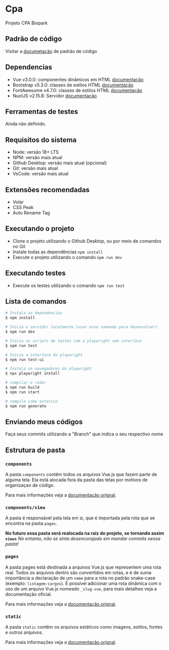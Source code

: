 # Cpa

Projeto CPA Biopark

## Padrão de código
Visitar a [documetação](./PADRAO.md) de padrão de código 

## Dependencias

- Vue v3.0.0: componentes dinâmicos em HTML [documentação](https://vuejs.org/guide/introduction.html)
- Bootstrap v5.3.0: classes de estilos HTML [documentação](https://getbootstrap.com/docs/5.3/getting-started/introduction/)
- FontAwesome v4.7.0: classes de estilos HTML [documentação](https://fontawesome.com/v4/icons/)
- NuxtJS v2.15.8: Servidor [documentação](https://nuxtjs.org/docs/get-started/installation)

## Ferramentas de testes

Ainda não definido.

## Requisitos do sistema

- Node: versão 18+ LTS
- NPM: versão mais atual
- Github Desktop: versão mais atual (opcional)
- Git: versão mais atual
- VsCode: versão mais atual

## Extensões recomendadas

- Volar
- CSS Peak
- Auto Rename Tag

## Executando o projeto

- Clone o projeto utilizando o Github Desktop, ou por meio de comandos no Git
- Instale todas as dependências `npm install`
- Execute o projeto utilizando o comando `npm run dev`

## Executando testes

- Execute os testes utilizando o comando `npm run test`

## Lista de comandos

```bash
# Instala as dependencias
$ npm install

# Inicia o servidor localmente (usar esse comando para desenvolver)
$ npm run dev

# Inicia os scripts de testes com o playwright sem interface
$ npm run test

# Inicia a interface do playwright
$ npm run test-ui

# Instala os navegadores do playwright
$ npx playwright install

# compilar e rodar
$ npm run build
$ npm run start

# compila como estatico
$ npm run generate
```

## Enviando meus códigos

Faça seus commits utilizando a "Branch" que indica o seu respectivo nome

## Estrutura de pasta

### `components`

A pasta `components` contêm todos os arquivos Vue.js que fazem parte de alguma tela. Ela está alocada fora da pasta das  telas por motivos de organizaçao de código.

Para mais informações veja a [documentação orignal](https://nuxtjs.org/docs/2.x/directory-structure/components).

### `components/view`

A pasta é responsável pela tela em si, que é importada pela rota que se encontra na pasta `pages`.

**No futuro essa pasta será realocada na raiz do projeto, se tornando assim `views`**
*No entanto, não se sinta desencorajado em mandar commits nessa pasta!*

### `pages`

A pasta pages está destinada a arquivos Vue.js que representem uma rota real. Todos os arquivos dentro são convertidos em rotas, e é de suma importância a declaração de um `name` para a rota no padrão snake-case (exemplo: `listagem-cargos`). É possível adicionar uma rota dinâmica com o uso de um arquivo Vue.js nomeado `_slug.vue`, para mais detalhes veja a documentação oficial.

Para mais informações veja a [documentação orignal](https://nuxtjs.org/docs/2.x/get-started/routing).

### `static`

A pasta `static` contêm  os arquivos estáticos como imagens, estilos, fontes e outros arquivos.

Para mais informações veja a [documentação orignal](https://nuxtjs.org/docs/2.x/directory-structure/static).
